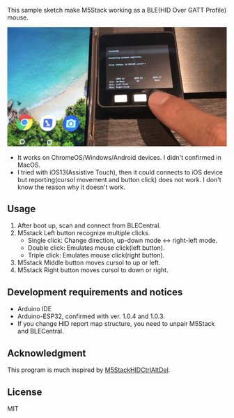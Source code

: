This sample sketch make M5Stack working as a BLE(HID Over GATT Profile) mouse.

![How it works](./m5stack.jpg "mouse")

- It works on ChromeOS/Windows/Android devices. I didn't confirmed in MacOS.
- I tried with iOS13(Assistive Touch), then it could connects to iOS device but reporting(cursol movement and button click) does not work. I don't know the reason why it doesn't work.

## Usage

1. After boot up, scan and connect from BLECentral.
1. M5stack Left button recognize multiple clicks.
    - Single click: Change direction, up-down mode <-> right-left mode.
    - Double click: Emulates mouse click(left button).
    - Triple click: Emulates mouse click(right button).
1. M5stack Middle button moves cursol to up or left.
1. M5stack Right button moves cursol to down or right.

## Development requirements and notices

- Arduino IDE
- Arduino-ESP32, confirmed with ver. 1.0.4 and 1.0.3.
- If you change HID report map structure, you need to unpair M5Stack and BLECentral.

## Acknowledgment

This program is much inspired by [M5StackHIDCtrlAltDel](https://github.com/mhama/M5StackHIDCtrlAltDel).

## License

MIT
